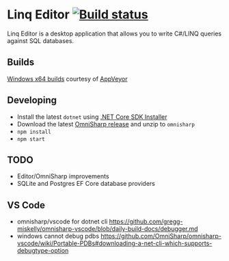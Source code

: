 Linq Editor [![Build status](https://ci.appveyor.com/api/projects/status/s7adk4g4bu8dmh9k?svg=true)](https://ci.appveyor.com/project/stofte/linq-editor)
===========
Linq Editor is a desktop application that allows you to write C#/LINQ queries against SQL databases.

Builds
------
[Windows x64 builds](https://ci.appveyor.com/project/stofte/linq-editor/build/artifacts) courtesy of [AppVeyor](https://www.appveyor.com/) 

Developing
----------
- Install the latest `dotnet` using [.NET Core SDK Installer](https://github.com/dotnet/cli#installers-and-binaries)
- Download the latest [OmniSharp release](https://github.com/OmniSharp/omnisharp-roslyn/releases) and unzip to `omnisharp`
- `npm install`
- `npm start`

TODO
----
- Editor/OmniSharp improvements
- SQLite and Postgres EF Core database providers

VS Code
-------------
- omnisharp/vscode for dotnet cli https://github.com/gregg-miskelly/omnisharp-vscode/blob/daily-build-docs/debugger.md
- windows cannot debug pdbs https://github.com/OmniSharp/omnisharp-vscode/wiki/Portable-PDBs#downloading-a-net-cli-which-supports-debugtype-option
